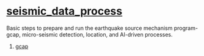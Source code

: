 # [seismic_data_process](https://mensanli.github.io/seismic_data_process/)
Basic steps to prepare and run the earthquake source mechanism program-gcap, micro-seismic detection, location, and  AI-driven processes.
1. [gcap](https://mensanli.github.io/seismic_data_process/tools/gcap_steps)
